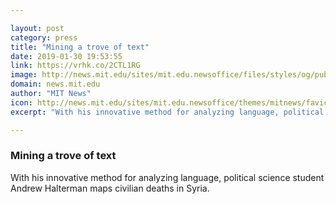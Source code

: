 ```yaml
---

layout: post
category: press
title: "Mining a trove of text"
date: 2019-01-30 19:53:55
link: https://vrhk.co/2CTL1RG
image: http://news.mit.edu/sites/mit.edu.newsoffice/files/styles/og/public/images/2019/Text-Analysis-Syria-deaths-Andrew-Halterman-profile-MIT-00_0.jpg
domain: news.mit.edu
author: "MIT News"
icon: http://news.mit.edu/sites/mit.edu.newsoffice/themes/mitnews/favicon.ico
excerpt: "With his innovative method for analyzing language, political science student Andrew Halterman maps civilian deaths in Syria."

---
```


### Mining a trove of text

With his innovative method for analyzing language, political science student Andrew Halterman maps civilian deaths in Syria.